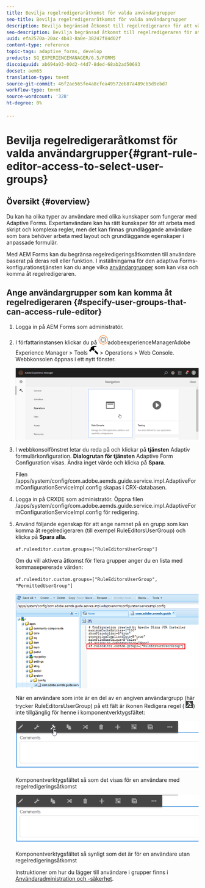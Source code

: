```yaml
---
title: Bevilja regelredigeraråtkomst för valda användargrupper
seo-title: Bevilja regelredigeraråtkomst för valda användargrupper
description: Bevilja begränsad åtkomst till regelredigeraren för att välja användargrupper.
seo-description: Bevilja begränsad åtkomst till regelredigeraren för att välja användargrupper.
uuid: efa2570a-20ac-4b43-8a0e-38247f84d02f
content-type: reference
topic-tags: adaptive_forms, develop
products: SG_EXPERIENCEMANAGER/6.5/FORMS
discoiquuid: ab694a93-00d2-44d7-8ded-68ab2ad50693
docset: aem65
translation-type: tm+mt
source-git-commit: 46f2ae565fe4a8cfea49572eb87a489cb5d9ebd7
workflow-type: tm+mt
source-wordcount: '328'
ht-degree: 0%

---
```



# Bevilja regelredigeraråtkomst för valda användargrupper{#grant-rule-editor-access-to-select-user-groups}

## Översikt {#overview}

Du kan ha olika typer av användare med olika kunskaper som fungerar med Adaptive Forms. Expertanvändare kan ha rätt kunskaper för att arbeta med skript och komplexa regler, men det kan finnas grundläggande användare som bara behöver arbeta med layout och grundläggande egenskaper i anpassade formulär.

Med AEM Forms kan du begränsa regelredigeringsåtkomsten till användare baserat på deras roll eller funktion. I inställningarna för den adaptiva Forms-konfigurationstjänsten kan du ange vilka [användargrupper](/help/sites-administering/security.md) som kan visa och komma åt regelredigeraren.

## Ange användargrupper som kan komma åt regelredigeraren {#specify-user-groups-that-can-access-rule-editor}

1. Logga in på AEM Forms som administratör.
1. I författarinstansen klickar du på ![](assets/adobeexperiencemanager.png)adobeexperienceManagerAdobe Experience Manager > Tools ![hammer](assets/hammer.png) > Operations > Web Console. Webbkonsolen öppnas i ett nytt fönster.

   ![1-2](assets/1-2.png)

1. I webbkonsolfönstret letar du reda på och klickar på **tjänsten** Adaptiv formulärkonfiguration. **Dialogrutan för tjänsten** Adaptive Form Configuration visas. Ändra inget värde och klicka på **Spara**.

   Filen /apps/system/config/com.adobe.aemds.guide.service.impl.AdaptiveFormConfigurationServiceImpl.config skapas i CRX-databasen.

1. Logga in på CRXDE som administratör. Öppna filen /apps/system/config/com.adobe.aemds.guide.service.impl.AdaptiveFormConfigurationServiceImpl.config för redigering.
1. Använd följande egenskap för att ange namnet på en grupp som kan komma åt regelredigeraren (till exempel RuleEditorsUserGroup) och klicka på **Spara alla**.

   `af.ruleeditor.custom.groups=["RuleEditorsUserGroup"]`

   Om du vill aktivera åtkomst för flera grupper anger du en lista med kommasepererade värden:

   `af.ruleeditor.custom.groups=["RuleEditorsUserGroup", "PermittedUserGroup"]`

   ![Skapa användare](assets/create_user_new.png)

   När en användare som inte är en del av en angiven användargrupp (här trycker RuleEditorsUserGroup) på ett fält är ikonen Redigera regel ( ![edit-rules1](assets/edit-rules1.png)) inte tillgänglig för henne i komponentverktygsfältet:

   ![componentsstoolbarwithre](assets/componentstoolbarwithre.png)

   Komponentverktygsfältet så som det visas för en användare med regelredigeringsåtkomst

   ![componentsstoolbarwithout](assets/componentstoolbarwithoutre.png)

   Komponentverktygsfältet så synligt som det är för en användare utan regelredigeringsåtkomst

   Instruktioner om hur du lägger till användare i grupper finns i [Användaradministration och -säkerhet](/help/sites-administering/security.md).

